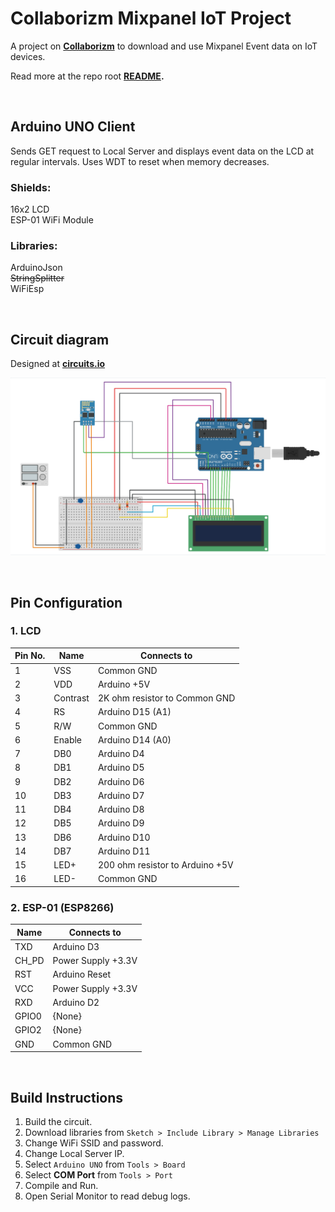 # **Collaborizm Mixpanel IoT Project**
A project on **[Collaborizm](https://www.collaborizm.com/)** to download and use Mixpanel Event data on IoT devices.   

Read more at the repo root **[README](https://github.com/aharshac/Collaborizm_Mixpanel_IoT/blob/master/README.md).**

&nbsp;

## **Arduino UNO Client**
Sends GET request to Local Server and displays event data on the LCD at regular intervals. Uses WDT to reset when memory decreases.

### Shields:
16x2 LCD  
ESP-01 WiFi Module  

### Libraries:
ArduinoJson   
~~StringSplitter~~   
WiFiEsp

&nbsp;

## **Circuit diagram**
Designed at **[circuits.io](https://circuits.io/circuits/3389638-arduino-esp-01-wifi-lcd)**   

![Circuit Diagram](https://github.com/aharshac/Collaborizm_Mixpanel_IoT/raw/master/Arduino_UNO_Client/Circuit%20Diagram.png "Circuit Diagram")

&nbsp;

## **Pin Configuration**  
### 1. LCD  

| Pin No. | Name         | Connects to                              |
|---------|--------------|------------------------------------------|
| 1       | VSS          | Common GND                               |
| 2       | VDD          | Arduino +5V                              |
| 3       | Contrast     | 2K ohm resistor to Common GND            |
| 4       | RS           | Arduino D15 (A1)                         |
| 5       | R/W          | Common GND                               |
| 6       | Enable       | Arduino D14 (A0)                         |
| 7       | DB0          | Arduino D4                               |
| 8       | DB1          | Arduino D5                               |
| 9       | DB2          | Arduino D6                               |
| 10      | DB3          | Arduino D7                               |
| 11      | DB4          | Arduino D8                               |
| 12      | DB5          | Arduino D9                               |
| 13      | DB6          | Arduino D10                              |
| 14      | DB7          | Arduino D11                              |
| 15      | LED+         | 200 ohm resistor to Arduino +5V          |
| 16      | LED-         | Common GND                               |


### 2. ESP-01 (ESP8266)  
| Name         | Connects to                              |
|--------------|------------------------------------------|
| TXD          | Arduino D3                               |
| CH_PD        | Power Supply +3.3V                       |
| RST          | Arduino Reset                            |
| VCC          | Power Supply +3.3V                       |
| RXD          | Arduino D2                               |
| GPIO0        | {None}                                   |
| GPIO2        | {None}                                   |
| GND          | Common GND                               |

&nbsp;

## **Build Instructions**
1. Build the circuit.
2. Download libraries from ``Sketch > Include Library > Manage Libraries``
3. Change WiFi SSID and password.
4. Change Local Server IP.
5. Select ``Arduino UNO`` from ``Tools > Board``
6. Select **COM Port** from ``Tools > Port``
7. Compile and Run.
8. Open Serial Monitor to read debug logs.
